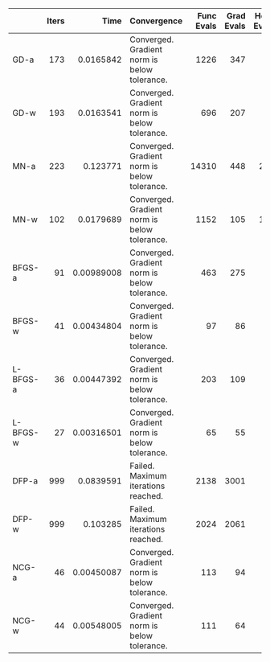 |          |   Iters |       Time | Convergence                                  |   Func Evals |   Grad Evals |   Hess Evals |
|:---------|--------:|-----------:|:---------------------------------------------|-------------:|-------------:|-------------:|
| GD-a     |     173 | 0.0165842  | Converged. Gradient norm is below tolerance. |         1226 |          347 |            0 |
| GD-w     |     193 | 0.0163541  | Converged. Gradient norm is below tolerance. |          696 |          207 |            0 |
| MN-a     |     223 | 0.123771   | Converged. Gradient norm is below tolerance. |        14310 |          448 |          224 |
| MN-w     |     102 | 0.0179689  | Converged. Gradient norm is below tolerance. |         1152 |          105 |          103 |
| BFGS-a   |      91 | 0.00989008 | Converged. Gradient norm is below tolerance. |          463 |          275 |            0 |
| BFGS-w   |      41 | 0.00434804 | Converged. Gradient norm is below tolerance. |           97 |           86 |            0 |
| L-BFGS-a |      36 | 0.00447392 | Converged. Gradient norm is below tolerance. |          203 |          109 |            0 |
| L-BFGS-w |      27 | 0.00316501 | Converged. Gradient norm is below tolerance. |           65 |           55 |            0 |
| DFP-a    |     999 | 0.0839591  | Failed. Maximum iterations reached.          |         2138 |         3001 |            0 |
| DFP-w    |     999 | 0.103285   | Failed. Maximum iterations reached.          |         2024 |         2061 |            0 |
| NCG-a    |      46 | 0.00450087 | Converged. Gradient norm is below tolerance. |          113 |           94 |           47 |
| NCG-w    |      44 | 0.00548005 | Converged. Gradient norm is below tolerance. |          111 |           64 |           45 |